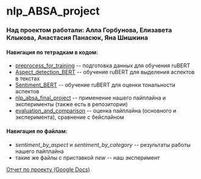 # nlp_ABSA_project
### Над проектом работали: Алла Горбунова, Елизавета Клыкова, Анастасия Панасюк, Яна Шишкина

#### Навигация по тетрадкам в кодом:
* [preprocess_for_training](https://colab.research.google.com/drive/1d2ckUwhiBQ8sxzA_jZ3oP0N47_KMH5Ym?usp=sharing) -- подготовка данных для обучения ruBERT
* [Aspect_detection_BERT](https://colab.research.google.com/drive/1e37Ek7kQjaOvyuutef2AHx57XrfTI7BJ?usp=sharing) -- обучение ruBERT для выделения аспектов в текстах
* [Sentiment_BERT](https://colab.research.google.com/drive/1uqYLiWqBpdiDZKCBMFMiLFA88lJitTa8?usp=sharing) -- обучение ruBERT для оценки тональности аспектов
* [nlp_absa_final_project](https://colab.research.google.com/drive/1M0pCp53FIpSgErWgX7oI3HZf_nsgdtLI?usp=sharing) -- применение нашего пайплайна и эксперименты (также есть в репозитории)
* [evaluation_and_comparison](https://vk.com/away.php?utf=1&to=https%3A%2F%2Fcolab.research.google.com%2Fdrive%2F1gXpW8nHHzlY98umLBRwyIeqpBwtCLNW1%3Fusp%3Dsharing) -- оценка пайплайна (основного и эксперимента), сравнение с бейслайном

#### Навигация по файлам:
* *sentiment_by_aspect* и *sentiment_by_category* -- результаты работы нашего пайплайна
* такие же файлы с приставкой *new* -- наш эксперимент

[Отчет по проекту (Google Docs)](https://docs.google.com/document/d/1MhJ6vOpPx2f9V9RASxm_UdnxTnhnbOUF3XTPMcMSKIo/edit?usp=sharing)

